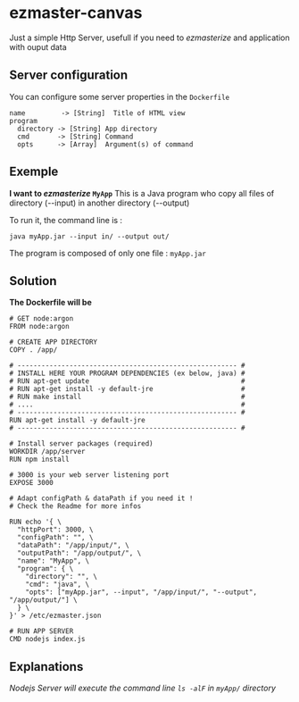 # ezmaster-canvas
Just a simple Http Server, usefull if you need to *ezmasterize* and application with ouput data

## Server configuration

You can configure some server properties in the `Dockerfile`

```
name         -> [String]  Title of HTML view
program
  directory -> [String] App directory
  cmd       -> [String] Command
  opts      -> [Array]  Argument(s) of command
```

## Exemple

**I want to *ezmasterize* `MyApp`**
This is a Java program who copy all files of directory (--input) in another directory (--output)

To run it, the command line is :
```shell
java myApp.jar --input in/ --output out/
``` 
The program is composed of only one file : `myApp.jar`

## Solution

**The Dockerfile will be**

```
# GET node:argon
FROM node:argon

# CREATE APP DIRECTORY
COPY . /app/

# ------------------------------------------------------- #
# INSTALL HERE YOUR PROGRAM DEPENDENCIES (ex below, java) #
# RUN apt-get update                                      #
# RUN apt-get install -y default-jre                      #
# RUN make install                                        #
# ....                                                    #
# ------------------------------------------------------- #
RUN apt-get install -y default-jre
# ------------------------------------------------------- #

# Install server packages (required)
WORKDIR /app/server
RUN npm install

# 3000 is your web server listening port
EXPOSE 3000

# Adapt configPath & dataPath if you need it !
# Check the Readme for more infos

RUN echo '{ \
  "httpPort": 3000, \
  "configPath": "", \
  "dataPath": "/app/input/", \
  "outputPath": "/app/output/", \
  "name": "MyApp", \
  "program": { \
    "directory": "", \
    "cmd": "java", \
    "opts": ["myApp.jar", --input", "/app/input/", "--output", "/app/output/"] \
  } \
}' > /etc/ezmaster.json

# RUN APP SERVER
CMD nodejs index.js
```

## Explanations

*Nodejs Server will execute the command line `ls -alF` in `myApp/` directory*
